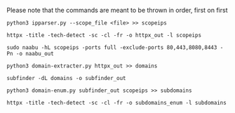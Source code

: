 Please note that the commands are meant to be thrown in order, first on first

```
python3 ipparser.py --scope_file <file> >> scopeips

httpx -title -tech-detect -sc -cl -fr -o httpx_out -l scopeips

sudo naabu -hL scopeips -ports full -exclude-ports 80,443,8080,8443 -Pn -o naabu_out

python3 domain-extracter.py httpx_out >> domains

subfinder -dL domains -o subfinder_out

python3 domain-enum.py subfinder_out scopeips >> subdomains

httpx -title -tech-detect -sc -cl -fr -o subdomains_enum -l subdomains
```
